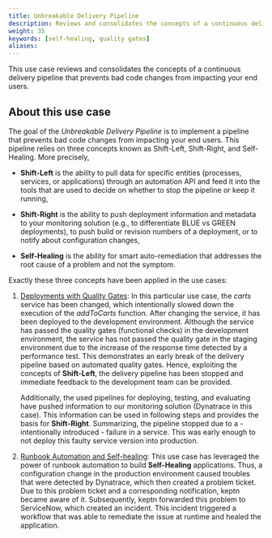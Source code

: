 ```yaml
---
title: Unbreakable Delivery Pipeline
description: Reviews and consolidates the concepts of a continuous delivery pipeline that prevents bad code changes from impacting end users.
weight: 35
keywords: [self-healing, quality gates]
aliases:
---
```


This use case reviews and consolidates the concepts of a continuous delivery pipeline that prevents bad code changes from impacting your end users.

## About this use case

The goal of the *Unbreakable Delivery Pipeline* is to implement a pipeline that prevents bad code changes from impacting your end users. This pipeline relies on three concepts known as Shift-Left, Shift-Right, and Self-Healing. More precisely,

* **Shift-Left** is the ability to pull data for specific entities (processes, services, or applications) through an automation API and feed it into the tools that are used to decide on whether to stop the pipeline or keep it running,

* **Shift-Right** is the ability to push deployment information and metadata to your monitoring solution (e.g., to differentiate BLUE vs GREEN deployments), to push build or revision numbers of a deployment, or to notify about configuration changes,

* **Self-Healing** is the ability for smart auto-remediation that addresses the root cause of a problem and not the symptom.

Exactly these three concepts have been applied in the use cases:

1. [Deployments with Quality Gates](../deployments-with-quality-gates/): 
    In this particular use case, the *carts* service has been changed, which intentionally slowed down the execution of the *addToCarts* function. After changing the service, it has been deployed to the development environment. Although the service has passed the quality gates (functional checks) in the development environment, the service has not passed the quality gate in the staging environment due to the increase of the response time detected by a performance test. This demonstrates an early break of the delivery pipeline based on automated quality gates. Hence, exploiting the concepts of **Shift-Left**, the delivery pipeline has been stopped and immediate feedback to the development team can be provided.

    Additionally, the used pipelines for deploying, testing, and evaluating have pushed information to our monitoring solution (Dynatrace in this case). This information can be used in following steps and provides the basis for **Shift-Right**. Summarizing, the pipeline stopped due to a - intentionally introduced - failure in a service. This was early enough to not deploy this faulty service version into production.

1. [Runbook Automation and Self-healing](../runbook-automation-and-self-healing/index.md): 
    This use case has leveraged the power of runbook automation to build **Self-Healing** applications. Thus, a configuration change in the production environment caused troubles that were detected by Dynatrace, which then created a problem ticket. Due to this problem ticket and a corresponding notification, keptn became aware of it. Subsequently, keptn forwarded this problem to ServiceNow, which created an incident. This incident triggered a workflow that was able to remediate the issue at runtime and healed the application.